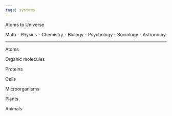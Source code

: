 ```yaml
---
tags: systems
---
```


Atoms to Universe

Math - Physics - Chemistry - Biology - Psychology - Sociology - Astronomy 

---

Atoms

Organic molecules

Proteins 

Cells 

Microorganisms

Plants

Animals 

